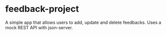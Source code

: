 # feedback-project
A simple app that allows users to add, update and delete feedbacks. Uses a mock REST API with json-server.
